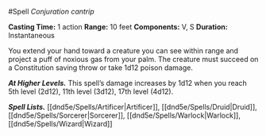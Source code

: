 #Spell
*Conjuration cantrip*

**Casting Time:** 1 action
**Range:** 10 feet
**Components:** V, S
**Duration:** Instantaneous

You extend your hand toward a creature you can see within range and project a puff of noxious gas from your palm. The creature must succeed on a Constitution saving throw or take 1d12 poison damage.

***At Higher Levels.*** This spell’s damage increases by 1d12 when you reach 5th level (2d12), 11th level (3d12), 17th level (4d12).

***Spell Lists.*** [[dnd5e/Spells/Artificer\|Artificer]], [[dnd5e/Spells/Druid\|Druid]], [[dnd5e/Spells/Sorcerer\|Sorcerer]], [[dnd5e/Spells/Warlock\|Warlock]], [[dnd5e/Spells/Wizard\|Wizard]]